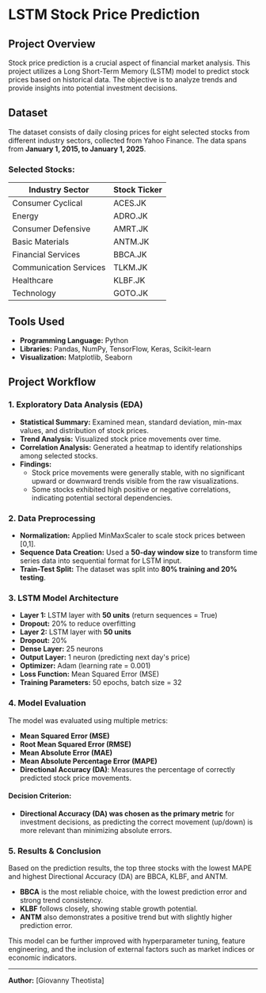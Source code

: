 # LSTM Stock Price Prediction

## **Project Overview**
Stock price prediction is a crucial aspect of financial market analysis. This project utilizes a Long Short-Term Memory (LSTM) model to predict stock prices based on historical data. The objective is to analyze trends and provide insights into potential investment decisions.

## **Dataset**
The dataset consists of daily closing prices for eight selected stocks from different industry sectors, collected from Yahoo Finance. The data spans from **January 1, 2015, to January 1, 2025**.

### **Selected Stocks:**
| Industry Sector           | Stock Ticker |
|---------------------------|-------------|
| Consumer Cyclical        | ACES.JK     |
| Energy                  | ADRO.JK     |
| Consumer Defensive      | AMRT.JK     |
| Basic Materials         | ANTM.JK     |
| Financial Services      | BBCA.JK     |
| Communication Services  | TLKM.JK     |
| Healthcare             | KLBF.JK     |
| Technology             | GOTO.JK     |

## **Tools Used**
- **Programming Language:** Python
- **Libraries:** Pandas, NumPy, TensorFlow, Keras, Scikit-learn
- **Visualization:** Matplotlib, Seaborn

## **Project Workflow**
### **1. Exploratory Data Analysis (EDA)**
- **Statistical Summary:** Examined mean, standard deviation, min-max values, and distribution of stock prices.
- **Trend Analysis:** Visualized stock price movements over time.
- **Correlation Analysis:** Generated a heatmap to identify relationships among selected stocks.
- **Findings:**
  - Stock price movements were generally stable, with no significant upward or downward trends visible from the raw visualizations.
  - Some stocks exhibited high positive or negative correlations, indicating potential sectoral dependencies.

### **2. Data Preprocessing**
- **Normalization:** Applied MinMaxScaler to scale stock prices between [0,1].
- **Sequence Data Creation:** Used a **50-day window size** to transform time series data into sequential format for LSTM input.
- **Train-Test Split:** The dataset was split into **80% training and 20% testing**.

### **3. LSTM Model Architecture**
- **Layer 1:** LSTM layer with **50 units** (return sequences = True)
- **Dropout:** 20% to reduce overfitting
- **Layer 2:** LSTM layer with **50 units**
- **Dropout:** 20%
- **Dense Layer:** 25 neurons
- **Output Layer:** 1 neuron (predicting next day's price)
- **Optimizer:** Adam (learning rate = 0.001)
- **Loss Function:** Mean Squared Error (MSE)
- **Training Parameters:** 50 epochs, batch size = 32

### **4. Model Evaluation**
The model was evaluated using multiple metrics:
- **Mean Squared Error (MSE)**
- **Root Mean Squared Error (RMSE)**
- **Mean Absolute Error (MAE)**
- **Mean Absolute Percentage Error (MAPE)**
- **Directional Accuracy (DA)**: Measures the percentage of correctly predicted stock price movements.

#### **Decision Criterion:**
- **Directional Accuracy (DA) was chosen as the primary metric** for investment decisions, as predicting the correct movement (up/down) is more relevant than minimizing absolute errors.

### **5. Results & Conclusion**
Based on the prediction results, the top three stocks with the lowest MAPE and highest Directional Accuracy (DA) are BBCA, KLBF, and ANTM.
- **BBCA** is the most reliable choice, with the lowest prediction error and strong trend consistency.
- **KLBF** follows closely, showing stable growth potential.
- **ANTM** also demonstrates a positive trend but with slightly higher prediction error.

This model can be further improved with hyperparameter tuning, feature engineering, and the inclusion of external factors such as market indices or economic indicators.

---
**Author:** [Giovanny Theotista]

